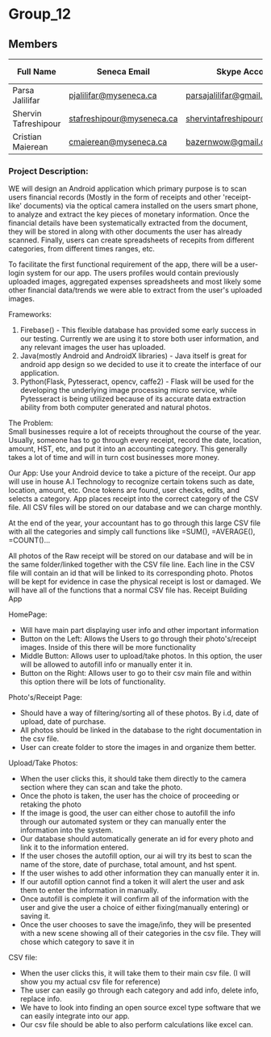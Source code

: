 # Group_12

## Members

| Full Name            | Seneca Email              | Skype Account                 | GitHub Username  | GitHub Email                  |
| -------------------- | ------------------------- | ----------------------------- | ---------------- | ----------------------------- |
| Parsa Jalilifar      | pjalilifar@myseneca.ca    | parsajalilifar@gmail.com      | Parsa-jalilifar  | parsajalilifar@gmail.com      |
| Shervin Tafreshipour | stafreshipour@myseneca.ca | shervintafreshipour@gmail.com | shervintafreshi  | shervintafreshipour@gmail.com |
| Cristian Maierean    | cmaierean@myseneca.ca     | bazernwow@gmail.com           | CristianMaierean | bazernwow@gmail.com           |



### Project Description:

WE will design an Android application which primary purpose is to scan users financial records (Mostly in the form of receipts and other 'receipt-like' documents) via the optical camera installed on the users smart phone, to analyze and extract the key pieces of monetary information. Once the financial details have been systematically extracted from the document, they will be stored in along with other documents the user has already scanned. Finally, users can create spreadsheets of recepits from different categories, from different times ranges, etc.

To facilitate the first functional requirement of the app, there will be a user-login system for our app. The users profiles would contain previously uploaded images, aggregated expenses spreadsheets and most likely some other financial data/trends we were able to extract from the user's uploaded images.

Frameworks:

1. Firebase() - This flexible database has provided some early success in our testing. Currently we are using it to store both user information, and any relevant images the user has uploaded.
2. Java(mostly Android and AndroidX libraries) - Java itself is great for android app design so we decided to use it to create the interface of our application.
3. Python(Flask, Pytesseract, opencv, caffe2) - Flask will be used for the developing the underlying image processing micro service, while Pytesseract is being utilized because of its accurate data extraction ability from both computer generated and natural photos.

The Problem:  
 Small businesses require a lot of receipts throughout the course of the year. Usually, someone has to go through every receipt, record the date, location, amount, HST, etc, and put it into an accounting category. This generally takes a lot of time and will in turn cost businesses more money.

Our App:
Use your Android device to take a picture of the receipt. Our app will use in house A.I Technology to recognize certain tokens such as date, location, amount, etc. Once tokens are found, user checks, edits, and selects a category. App places receipt into the correct category of the CSV file. All CSV files will be stored on our database and we can charge monthly.

At the end of the year, your accountant has to go through this large CSV file with all the categories and simply call functions like =SUM(), =AVERAGE(), =COUNT()...

All photos of the Raw receipt will be stored on our database and will be in the same folder/linked together with the CSV file line. Each line in the CSV file will contain an id that will be linked to its corresponding photo. Photos will be kept for evidence in case the physical receipt is lost or damaged. We will have all of the functions that a normal CSV file has.
Receipt Building App

HomePage:

- Will have main part displaying user info and other important information
- Button on the Left: Allows the Users to go through their photo's/receipt images. Inside of this there will be more functionality
- Middle Button: Allows user to upload/take photos. In this option, the user will be allowed to autofill info or manually enter it in.
- Button on the Right: Allows user to go to their csv main file and within this option there will be lots of functionality.

Photo's/Receipt Page:

- Should have a way of filtering/sorting all of these photos. By i.d, date of upload, date of purchase.
- All photos should be linked in the database to the right documentation in the csv file.
- User can create folder to store the images in and organize them better.

Upload/Take Photos:

- When the user clicks this, it should take them directly to the camera section where they can scan and take the photo.
- Once the photo is taken, the user has the choice of proceeding or retaking the photo
- If the image is good, the user can either chose to autofill the info through our automated system or they can manually enter the information into the system.
- Our database should automatically generate an id for every photo and link it to the information entered.
- If the user choses the autofill option, our ai will try its best to scan the name of the store, date of purchase, total amount, and hst spent.
- If the user wishes to add other information they can manually enter it in.
- If our autofill option cannot find a token it will alert the user and ask them to enter the information in manually.
- Once autofill is complete it will confirm all of the information with the user and give the user a choice of either fixing(manually entering) or saving it.
- Once the user chooses to save the image/info, they will be presented with a new scene showing all of their categories in the csv file. They will chose which category to save it in

CSV file:

- When the user clicks this, it will take them to their main csv file. (I will show you my actual csv file for reference)
- The user can easily go through each category and add info, delete info, replace info.
- We have to look into finding an open source excel type software that we can easily integrate into our app.
- Our csv file should be able to also perform calculations like excel can.
